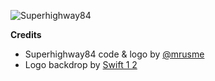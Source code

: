 ![Superhighway84](superhighway84.png)

**Credits**
- Superhighway84 code & logo by [@mrusme](https://github.com/mrusme)
- Logo backdrop by [Swift 1 2](https://twitter.com/Swift_1_2/status/1114865117533888512)


